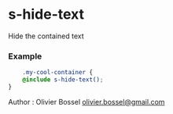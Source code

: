 # s-hide-text

Hide the contained text


### Example
```scss
	.my-cool-container {
	@include s-hide-text();
}
```
Author : Olivier Bossel <olivier.bossel@gmail.com>